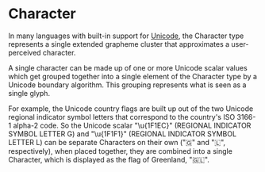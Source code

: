# Character

In many languages with built-in support for [Unicode][concept-unicode], the Character type represents a single extended grapheme cluster that approximates a user-perceived character.

A single character can be made up of one or more Unicode scalar values which get grouped together into a single element of the Character type by a Unicode boundary algorithm. This grouping represents what is seen as a single glyph.

For example, the Unicode country flags are built up out of the two Unicode regional indicator symbol letters that correspond to the country's ISO 3166-1 alpha-2 code. So the Unicode scalar "\u{1F1EC}" (REGIONAL INDICATOR SYMBOL LETTER G) and "\u{1F1F1}" (REGIONAL INDICATOR SYMBOL LETTER L) can be separate Characters on their own ("🇬" and "🇱", respectively), when placed together, they are combined into a single Character, which is displayed as the flag of Greenland, "🇬🇱".

[concept-unicode]: ../concepts/unicode.md
